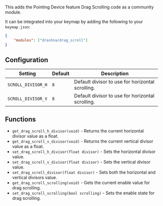 This adds the Pointing Device feature Drag Scrolling code as a community module.

It can be integrated into your keymap by adding the following to your `keymap.json`:

```json
{
    "modules": ["drashna/drag_scroll"]
}
```

## Configuration

| Setting            | Default | Description                                      |
| ------------------ | ------- | ------------------------------------------------ |
| `SCROLL_DIVISOR_H` | `8`     | Default divisor to use for horizontal scrolling. |
| `SCROLL_DIVISOR_V` | `8`     | Default divisor to use for horizontal scrolling. |

## Functions

-   `get_drag_scroll_h_divisor(void)` - Returns the current horizontal divisor value as a float.
-   `get_drag_scroll_v_divisor(void)` - Returns the current vertical divisor value as a float.
-   `set_drag_scroll_h_divisor(float divisor)` - Sets the horizontal divisor value.
-   `set_drag_scroll_v_divisor(float divisor)` - Sets the vertical divisor value.
-   `set_drag_scroll_divisor(float divisor)` - Sets both the horizontal and vertical divisors value.
-   `get_drag_scroll_scrolling(void)` - Gets the current enable value for drag scrolling.
-   `set_drag_scroll_scrolling(bool scrolling)` - Sets the enable state for drag scrolling.
